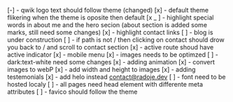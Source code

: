 [-] - qwik logo text should follow theme (changed)
[x] - default theme flikering when the theme is oposite then default
[x _ ] - highlight special words in about me and the hero secion
(about section is added some marks, still need some changes)
[x] - highlight contact links
[ ] - blog is under construction
[ ] - if path is not / then clicking on contact should drow you back to / and
scroll to contact section
[x] - active route shoud have active indicator
[x] - mobile menu
[x] - images needs to be optimzed
[ ] - dark:text-white need some changes
[x] - adding animation
[x] - convert images to webP
[x] - add width and height to images
[x] - adding testemonials
[x] - add helo instead contact@radoje.dev
[ ] - font need to be hosted localy
[ ] - all pages need head element with differente meta attributes
[ ] - favico should follow the theme
